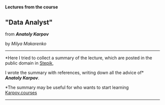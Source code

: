 #### Lectures from the course 

## "Data Analyst" 

from  ***Anatoly Karpov***

by *Milya Makarenko*


___

*Here I tried to collect a summary of the lecture, which are posted in the public domain in [Stepik](https://stepik.org/course/74457/syllabus), 

I wrote the summary with references, writing down all the advice of* ***Anatoly Karpov***.

*The summary may be useful for who wants to start learning [Karpov.courses](https://karpov.courses/analytics)

___
